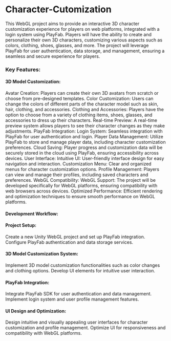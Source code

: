 # Character-Cutomization

This WebGL project aims to provide an interactive 3D character customization experience for players on web platforms, integrated with a login system using PlayFab. Players will have the ability to create and personalize their own 3D characters, customizing various aspects such as colors, clothing, shoes, glasses, and more. The project will leverage PlayFab for user authentication, data storage, and management, ensuring a seamless and secure experience for players.

### Key Features:
 #### 3D Model Customization:
Avatar Creation: Players can create their own 3D avatars from scratch or choose from pre-designed templates.
Color Customization: Users can change the colors of different parts of the character model such as skin, hair, clothing, and accessories.
Clothing and Accessories: Players have the option to choose from a variety of clothing items, shoes, glasses, and accessories to dress up their characters.
Real-time Preview: A real-time preview system allows players to see their character changes as they make adjustments.
PlayFab Integration:
Login System: Seamless integration with PlayFab for user authentication and login.
Player Data Management: Utilize PlayFab to store and manage player data, including character customization preferences.
Cloud Saving: Player progress and customization data will be securely stored in the cloud using PlayFab, ensuring accessibility across devices.
User Interface:
Intuitive UI: User-friendly interface design for easy navigation and interaction.
Customization Menu: Clear and organized menus for character customization options.
Profile Management: Players can view and manage their profiles, including saved characters and preferences.
WebGL Compatibility:
WebGL Support: The project will be developed specifically for WebGL platforms, ensuring compatibility with web browsers across devices.
Optimized Performance: Efficient rendering and optimization techniques to ensure smooth performance on WebGL platforms.
 #### Development Workflow:
 #### Project Setup:

Create a new Unity WebGL project and set up PlayFab integration.
Configure PlayFab authentication and data storage services.
 #### 3D Model Customization System:

Implement 3D model customization functionalities such as color changes and clothing options.
Develop UI elements for intuitive user interaction.
#### PlayFab Integration:

Integrate PlayFab SDK for user authentication and data management.
Implement login system and user profile management features.
 #### UI Design and Optimization:

Design intuitive and visually appealing user interfaces for character customization and profile management.
Optimize UI for responsiveness and compatibility with WebGL platforms.
